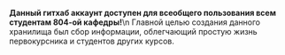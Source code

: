 **Данный гитхаб аккаунт доступен для всеобщего пользования всем студентам 804-ой кафедры!**\n
Главной целью создания данного хранилища был сбор информации, облегчающий простую жизнь первокурсника и студентов других курсов.
